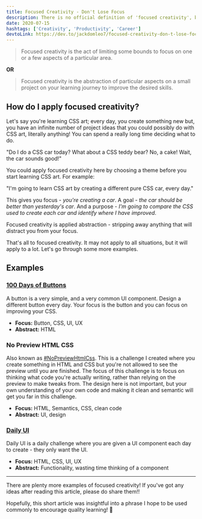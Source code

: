 ```yaml
---
title: Focused Creativity - Don't Lose Focus
description: There is no official definition of 'focused creativity', but this is what I define 'focused creativity' as...
date: 2020-07-15
hashtags: ['Creativity', 'Productivity', 'Career']
devtoLink: https://dev.to/jackdomleo7/focused-creativity-don-t-lose-focus-2ij9
---
```


> Focused creativity is the act of limiting some bounds to focus on one or a few aspects of a particular area.

**OR**

> Focused creativity is the abstraction of particular aspects on a small project on your learning journey to improve the desired skills.

## How do I apply focused creativity?


Let's say you're learning  CSS art; every day, you create something new but, you have an infinite number of project ideas that you could possibly do with CSS art, literally anything! You can spend a really long time deciding what to do.

"Do I do a CSS car today? What about a CSS teddy bear? No, a cake! Wait, the car sounds good!"

You could apply focused creativity here by choosing a theme before you start learning CSS art. For example:

"I'm going to learn CSS art by creating a different pure CSS car, every day."

This gives you focus - _you're creating a car_. A goal - _the car should be better than yesterday's car_.  And a purpose - _I'm going to compare the CSS used to create each car and identify where I have improved_.

Focused creativity is applied abstraction - stripping away anything that will distract you from your focus.

That's all to focused creativity. It may not apply to all situations, but it will apply to a lot. Let's go through some more examples.

## Examples


### [100 Days of Buttons](https://twitter.com/hashtag/100DaysOfButtons)

A button is a very simple, and a very common UI component. Design a different button every day. Your focus is the button and you can focus on improving your CSS.

- **Focus:** Button, CSS, UI, UX
- **Abstract:** HTML

### No Preview HTML CSS

Also known as [#NoPreviewHtmlCss](https://twitter.com/search?q=%23NoPreviewHtmlCss). This is a challenge I created where you create something in HTML and CSS but you're not allowed to see the preview until you are finished. The focus of this challenge is to focus on thinking what code you're actually writing, rather than relying on the preview to make tweaks from. The design here is not important, but your own understanding of your own code and making it clean and semantic will get you far in this challenge.

- **Focus:** HTML, Semantics, CSS, clean code
- **Abstract:** UI, design

### [Daily UI](https://www.dailyui.co)

Daily UI is a daily challenge where you are given a UI component each day to create - they only want the UI. 

- **Focus:** HTML, CSS, UI, UX
- **Abstract:** Functionality, wasting time thinking of a component

---

There are plenty more examples of focused creativity! If you've got any ideas after reading this article, please do share them!!

Hopefully, this short article was insightful into a phrase I hope to be used commonly to encourage quality learning! 💪